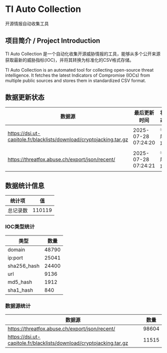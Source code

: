 # TI Auto Collection

 开源情报自动收集工具

## 项目简介 / Project Introduction

TI Auto Collection 是一个自动化收集开源威胁情报的工具，能够从多个公开来源获取最新的威胁指标(IOC)，并将其转换为标准化的CSV格式存储。

TI Auto Collection is an automated tool for collecting open-source threat intelligence. It fetches the latest Indicators of Compromise (IOCs) from multiple public sources and stores them in standardized CSV format.

## 数据更新状态

| 数据源 | 最后更新时间 | 状态 |
|--------|------------|------|
| https://dsi.ut-capitole.fr/blacklists/download/cryptojacking.tar.gz | 2025-07-28 07:24:20 | ✅ 成功 |
| https://threatfox.abuse.ch/export/json/recent/ | 2025-07-28 07:24:21 | ✅ 成功 |





























































































































## 数据统计信息

| 统计项 | 值 |
|--------|----|
| 总记录数 | 110119 |

### IOC类型统计

| 类型 | 数量 |
|------|------|
| domain | 48790 |
| ip:port | 25041 |
| sha256_hash | 24400 |
| url | 9136 |
| md5_hash | 1912 |
| sha1_hash | 840 |

### 数据源统计

| 数据源 | 数量 |
|--------|------|
| https://threatfox.abuse.ch/export/json/recent/ | 98604 |
| https://dsi.ut-capitole.fr/blacklists/download/cryptojacking.tar.gz | 11515 |
